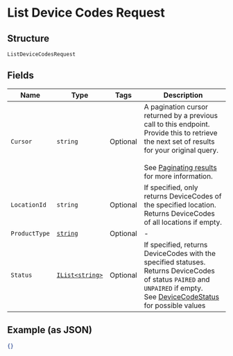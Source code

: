 
# List Device Codes Request

## Structure

`ListDeviceCodesRequest`

## Fields

| Name | Type | Tags | Description |
|  --- | --- | --- | --- |
| `Cursor` | `string` | Optional | A pagination cursor returned by a previous call to this endpoint.<br>Provide this to retrieve the next set of results for your original query.<br><br>See [Paginating results](https://developer.squareup.com/docs/working-with-apis/pagination) for more information. |
| `LocationId` | `string` | Optional | If specified, only returns DeviceCodes of the specified location.<br>Returns DeviceCodes of all locations if empty. |
| `ProductType` | [`string`](../../doc/models/product-type.md) | Optional | - |
| `Status` | [`IList<string>`](../../doc/models/device-code-status.md) | Optional | If specified, returns DeviceCodes with the specified statuses.<br>Returns DeviceCodes of status `PAIRED` and `UNPAIRED` if empty.<br>See [DeviceCodeStatus](#type-devicecodestatus) for possible values |

## Example (as JSON)

```json
{}
```

